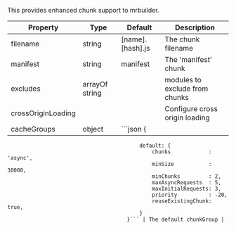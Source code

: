 This provides enhanced chunk support to mrbuilder.


| Property      | Type       | Default      | Description                      |
| ------------- | -----------| -------------| ---------------------------------|
| filename      | string     | [name].[hash].js| The chunk filename |
| manifest      | string     | manifest     | The 'manifest' chunk |
| excludes      | arrayOf string| | modules to exclude from chunks |
| crossOriginLoading| | | Configure cross origin loading|
| cacheGroups   | object     | ```json {
                                              default: {
                                                  chunks            : 'async',
                                                  minSize           : 30000,
                                                  minChunks         : 2,
                                                  maxAsyncRequests  : 5,
                                                  maxInitialRequests: 3,
                                                  priority          : -20,
                                                  reuseExistingChunk: true,
                                              }
                                          }``` | The default chunkGroup |

